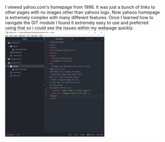 I viewed yahoo.com's homepage from 1996. It was just a bunch of links to other pages with no images other than yahoos logo. Now yahoos homepage is extremely complex with many different features.
Once I learned how to navigate the GIT module I found it extremely easy to use and preferred using that so i could see the issues within my webpage quickly.
![My Screenshot](./images/screenshot04.png)
